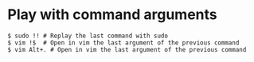 # Play with command arguments

    $ sudo !! # Replay the last command with sudo
    $ vim !$  # Open in vim the last argument of the previous command
    $ vim Alt+. # Open in vim the last argument of the previous command 
